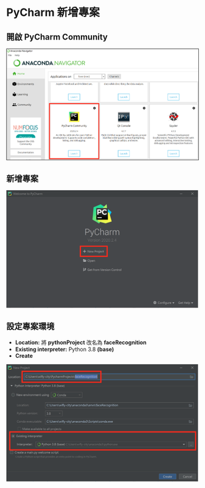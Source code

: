 # PyCharm 新增專案

## 開啟 PyCharm Community
<img src="condapycharm.png" border="1">

## 新增專案
<img src="newproject.png">

## 設定專案環境
+ <b>Location:</b> 將 <b>pythonProject</b> 改名為 <b>faceRecognition</b>
+ <b>Existing interpreter:</b> Python 3.8 <b>(base)</b>
+ <b>Create</b>
<img src="projectenv.png">

